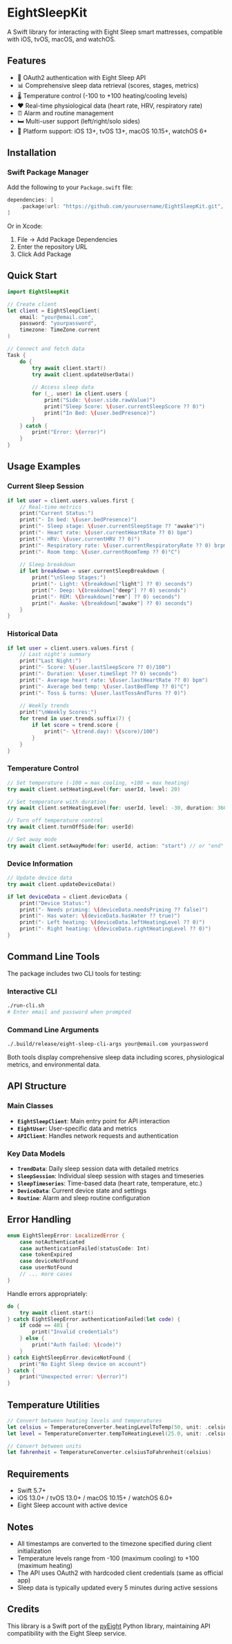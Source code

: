 # EightSleepKit

A Swift library for interacting with Eight Sleep smart mattresses, compatible with iOS, tvOS, macOS, and watchOS.

## Features

- 🔐 OAuth2 authentication with Eight Sleep API
- 📊 Comprehensive sleep data retrieval (scores, stages, metrics)
- 🌡️ Temperature control (-100 to +100 heating/cooling levels)
- ❤️ Real-time physiological data (heart rate, HRV, respiratory rate)
- ⏰ Alarm and routine management
- 🛏️ Multi-user support (left/right/solo sides)
- 📱 Platform support: iOS 13+, tvOS 13+, macOS 10.15+, watchOS 6+

## Installation

### Swift Package Manager

Add the following to your `Package.swift` file:

```swift
dependencies: [
    .package(url: "https://github.com/yourusername/EightSleepKit.git", from: "1.0.0")
]
```

Or in Xcode:
1. File → Add Package Dependencies
2. Enter the repository URL
3. Click Add Package

## Quick Start

```swift
import EightSleepKit

// Create client
let client = EightSleepClient(
    email: "your@email.com",
    password: "yourpassword",
    timezone: TimeZone.current
)

// Connect and fetch data
Task {
    do {
        try await client.start()
        try await client.updateUserData()
        
        // Access sleep data
        for (_, user) in client.users {
            print("Side: \(user.side.rawValue)")
            print("Sleep Score: \(user.currentSleepScore ?? 0)")
            print("In Bed: \(user.bedPresence)")
        }
    } catch {
        print("Error: \(error)")
    }
}
```

## Usage Examples

### Current Sleep Session

```swift
if let user = client.users.values.first {
    // Real-time metrics
    print("Current Status:")
    print("- In bed: \(user.bedPresence)")
    print("- Sleep stage: \(user.currentSleepStage ?? "awake")")
    print("- Heart rate: \(user.currentHeartRate ?? 0) bpm")
    print("- HRV: \(user.currentHRV ?? 0)")
    print("- Respiratory rate: \(user.currentRespiratoryRate ?? 0) brpm")
    print("- Room temp: \(user.currentRoomTemp ?? 0)°C")
    
    // Sleep breakdown
    if let breakdown = user.currentSleepBreakdown {
        print("\nSleep Stages:")
        print("- Light: \(breakdown["light"] ?? 0) seconds")
        print("- Deep: \(breakdown["deep"] ?? 0) seconds")
        print("- REM: \(breakdown["rem"] ?? 0) seconds")
        print("- Awake: \(breakdown["awake"] ?? 0) seconds")
    }
}
```

### Historical Data

```swift
if let user = client.users.values.first {
    // Last night's summary
    print("Last Night:")
    print("- Score: \(user.lastSleepScore ?? 0)/100")
    print("- Duration: \(user.timeSlept ?? 0) seconds")
    print("- Average heart rate: \(user.lastHeartRate ?? 0) bpm")
    print("- Average bed temp: \(user.lastBedTemp ?? 0)°C")
    print("- Toss & turns: \(user.lastTossAndTurns ?? 0)")
    
    // Weekly trends
    print("\nWeekly Scores:")
    for trend in user.trends.suffix(7) {
        if let score = trend.score {
            print("- \(trend.day): \(score)/100")
        }
    }
}
```

### Temperature Control

```swift
// Set temperature (-100 = max cooling, +100 = max heating)
try await client.setHeatingLevel(for: userId, level: 20)

// Set temperature with duration
try await client.setHeatingLevel(for: userId, level: -30, duration: 3600) // 1 hour

// Turn off temperature control
try await client.turnOffSide(for: userId)

// Set away mode
try await client.setAwayMode(for: userId, action: "start") // or "end"
```

### Device Information

```swift
// Update device data
try await client.updateDeviceData()

if let deviceData = client.deviceData {
    print("Device Status:")
    print("- Needs priming: \(deviceData.needsPriming ?? false)")
    print("- Has water: \(deviceData.hasWater ?? true)")
    print("- Left heating: \(deviceData.leftHeatingLevel ?? 0)")
    print("- Right heating: \(deviceData.rightHeatingLevel ?? 0)")
}
```

## Command Line Tools

The package includes two CLI tools for testing:

### Interactive CLI
```bash
./run-cli.sh
# Enter email and password when prompted
```

### Command Line Arguments
```bash
./.build/release/eight-sleep-cli-args your@email.com yourpassword
```

Both tools display comprehensive sleep data including scores, physiological metrics, and environmental data.

## API Structure

### Main Classes

- **`EightSleepClient`**: Main entry point for API interaction
- **`EightUser`**: User-specific data and metrics
- **`APIClient`**: Handles network requests and authentication

### Key Data Models

- **`TrendData`**: Daily sleep session data with detailed metrics
- **`SleepSession`**: Individual sleep session with stages and timeseries
- **`SleepTimeseries`**: Time-based data (heart rate, temperature, etc.)
- **`DeviceData`**: Current device state and settings
- **`Routine`**: Alarm and sleep routine configuration

## Error Handling

```swift
enum EightSleepError: LocalizedError {
    case notAuthenticated
    case authenticationFailed(statusCode: Int)
    case tokenExpired
    case deviceNotFound
    case userNotFound
    // ... more cases
}
```

Handle errors appropriately:

```swift
do {
    try await client.start()
} catch EightSleepError.authenticationFailed(let code) {
    if code == 401 {
        print("Invalid credentials")
    } else {
        print("Auth failed: \(code)")
    }
} catch EightSleepError.deviceNotFound {
    print("No Eight Sleep device on account")
} catch {
    print("Unexpected error: \(error)")
}
```

## Temperature Utilities

```swift
// Convert between heating levels and temperatures
let celsius = TemperatureConverter.heatingLevelToTemp(50, unit: .celsius)
let level = TemperatureConverter.tempToHeatingLevel(25.0, unit: .celsius)

// Convert between units
let fahrenheit = TemperatureConverter.celsiusToFahrenheit(celsius)
```

## Requirements

- Swift 5.7+
- iOS 13.0+ / tvOS 13.0+ / macOS 10.15+ / watchOS 6.0+
- Eight Sleep account with active device

## Notes

- All timestamps are converted to the timezone specified during client initialization
- Temperature levels range from -100 (maximum cooling) to +100 (maximum heating)
- The API uses OAuth2 with hardcoded client credentials (same as official app)
- Sleep data is typically updated every 5 minutes during active sessions

## Credits

This library is a Swift port of the [pyEight](https://github.com/lukas-clarke/pyEight) Python library, maintaining API compatibility with the Eight Sleep service.